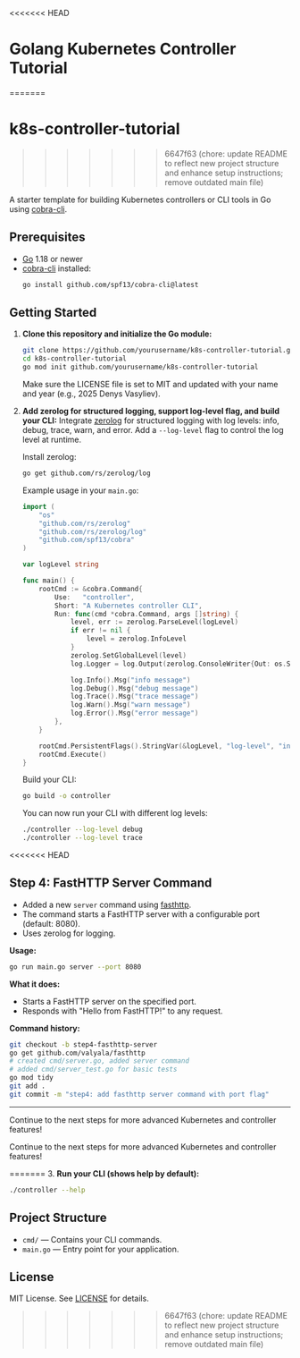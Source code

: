 <<<<<<< HEAD

# Golang Kubernetes Controller Tutorial
=======
# k8s-controller-tutorial
>>>>>>> 6647f63 (chore: update README to reflect new project structure and enhance setup instructions; remove outdated main file)

A starter template for building Kubernetes controllers or CLI tools in Go using [cobra-cli](https://github.com/spf13/cobra-cli).

## Prerequisites

- [Go](https://golang.org/dl/) 1.18 or newer
- [cobra-cli](https://github.com/spf13/cobra-cli) installed:
  ```sh
  go install github.com/spf13/cobra-cli@latest
  ```

## Getting Started

1. **Clone this repository and initialize the Go module:**
   ```sh
   git clone https://github.com/yourusername/k8s-controller-tutorial.git
   cd k8s-controller-tutorial
   go mod init github.com/yourusername/k8s-controller-tutorial
   ```
   Make sure the LICENSE file is set to MIT and updated with your name and year (e.g., 2025 Denys Vasyliev).

2. **Add zerolog for structured logging, support log-level flag, and build your CLI:**
   Integrate [zerolog](https://github.com/rs/zerolog) for structured logging with log levels: info, debug, trace, warn, and error. Add a `--log-level` flag to control the log level at runtime.

   Install zerolog:
   ```sh
   go get github.com/rs/zerolog/log
   ```

   Example usage in your `main.go`:
   ```go
   import (
       "os"
       "github.com/rs/zerolog"
       "github.com/rs/zerolog/log"
       "github.com/spf13/cobra"
   )

   var logLevel string

   func main() {
       rootCmd := &cobra.Command{
           Use:   "controller",
           Short: "A Kubernetes controller CLI",
           Run: func(cmd *cobra.Command, args []string) {
               level, err := zerolog.ParseLevel(logLevel)
               if err != nil {
                   level = zerolog.InfoLevel
               }
               zerolog.SetGlobalLevel(level)
               log.Logger = log.Output(zerolog.ConsoleWriter{Out: os.Stderr})

               log.Info().Msg("info message")
               log.Debug().Msg("debug message")
               log.Trace().Msg("trace message")
               log.Warn().Msg("warn message")
               log.Error().Msg("error message")
           },
       }

       rootCmd.PersistentFlags().StringVar(&logLevel, "log-level", "info", "Set log level: trace, debug, info, warn, error")
       rootCmd.Execute()
   }
   ```

   Build your CLI:
   ```sh
   go build -o controller
   ```

   You can now run your CLI with different log levels:
   ```sh
   ./controller --log-level debug
   ./controller --log-level trace
   ```

<<<<<<< HEAD
## Step 4: FastHTTP Server Command

- Added a new `server` command using [fasthttp](https://github.com/valyala/fasthttp).
- The command starts a FastHTTP server with a configurable port (default: 8080).
- Uses zerolog for logging.

**Usage:**
```sh
go run main.go server --port 8080
```

**What it does:**
- Starts a FastHTTP server on the specified port.
- Responds with "Hello from FastHTTP!" to any request.

**Command history:**
```sh
git checkout -b step4-fasthttp-server
go get github.com/valyala/fasthttp
# created cmd/server.go, added server command
# added cmd/server_test.go for basic tests
go mod tidy
git add .
git commit -m "step4: add fasthttp server command with port flag"
```

---

Continue to the next steps for more advanced Kubernetes and controller features! 

Continue to the next steps for more advanced Kubernetes and controller features! 

=======
3. **Run your CLI (shows help by default):**
   ```sh
   ./controller --help
   ```

## Project Structure

- `cmd/` — Contains your CLI commands.
- `main.go` — Entry point for your application.

## License

MIT License. See [LICENSE](LICENSE) for details. 
>>>>>>> 6647f63 (chore: update README to reflect new project structure and enhance setup instructions; remove outdated main file)
